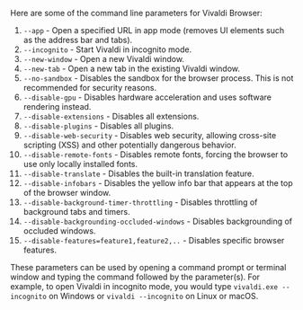 Here are some of the command line parameters for Vivaldi Browser:

1. `--app` - Open a specified URL in app mode (removes UI elements such as the address bar and tabs).
2. `--incognito` - Start Vivaldi in incognito mode.
3. `--new-window` - Open a new Vivaldi window.
4. `--new-tab` - Open a new tab in the existing Vivaldi window.
5. `--no-sandbox` - Disables the sandbox for the browser process. This is not recommended for security reasons.
6. `--disable-gpu` - Disables hardware acceleration and uses software rendering instead.
7. `--disable-extensions` - Disables all extensions.
8. `--disable-plugins` - Disables all plugins.
9. `--disable-web-security` - Disables web security, allowing cross-site scripting (XSS) and other potentially dangerous behavior.
10. `--disable-remote-fonts` - Disables remote fonts, forcing the browser to use only locally installed fonts.
11. `--disable-translate` - Disables the built-in translation feature.
12. `--disable-infobars` - Disables the yellow info bar that appears at the top of the browser window.
13. `--disable-background-timer-throttling` - Disables throttling of background tabs and timers.
14. `--disable-backgrounding-occluded-windows` - Disables backgrounding of occluded windows.
15. `--disable-features=feature1,feature2,..` - Disables specific browser features.

These parameters can be used by opening a command prompt or terminal window and typing the command followed by the parameter(s). For example, to open Vivaldi in incognito mode, you would type `vivaldi.exe --incognito` on Windows or `vivaldi --incognito` on Linux or macOS.
